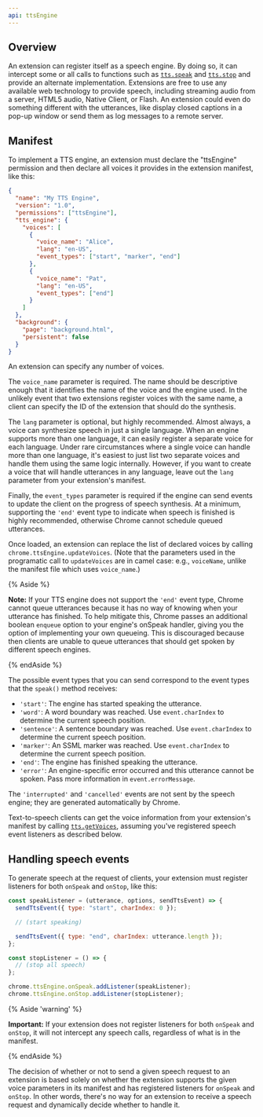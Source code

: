 ```yaml
---
api: ttsEngine
---
```


## Overview

An extension can register itself as a speech engine. By doing so, it can intercept some or all calls
to functions such as [`tts.speak`][1] and [`tts.stop`][2] and provide an alternate implementation.
Extensions are free to use any available web technology to provide speech, including streaming audio
from a server, HTML5 audio, Native Client, or Flash. An extension could even do something different
with the utterances, like display closed captions in a pop-up window or send them as log messages to
a remote server.

## Manifest

To implement a TTS engine, an extension must declare the "ttsEngine" permission and then declare all
voices it provides in the extension manifest, like this:

```json
{
  "name": "My TTS Engine",
  "version": "1.0",
  "permissions": ["ttsEngine"],
  "tts_engine": {
    "voices": [
      {
        "voice_name": "Alice",
        "lang": "en-US",
        "event_types": ["start", "marker", "end"]
      },
      {
        "voice_name": "Pat",
        "lang": "en-US",
        "event_types": ["end"]
      }
    ]
  },
  "background": {
    "page": "background.html",
    "persistent": false
  }
}
```

An extension can specify any number of voices.

The `voice_name` parameter is required. The name should be descriptive enough that it identifies the
name of the voice and the engine used. In the unlikely event that two extensions register voices
with the same name, a client can specify the ID of the extension that should do the synthesis.

The `lang` parameter is optional, but highly recommended. Almost always, a voice can synthesize
speech in just a single language. When an engine supports more than one language, it can easily
register a separate voice for each language. Under rare circumstances where a single voice can
handle more than one language, it's easiest to just list two separate voices and handle them using
the same logic internally. However, if you want to create a voice that will handle utterances in any
language, leave out the `lang` parameter from your extension's manifest.

Finally, the `event_types` parameter is required if the engine can send events to update the client
on the progress of speech synthesis. At a minimum, supporting the `'end'` event type to indicate
when speech is finished is highly recommended, otherwise Chrome cannot schedule queued utterances.

Once loaded, an extension can replace the list of declared voices by calling
`chrome.ttsEngine.updateVoices`. (Note that the parameters used in the programatic call to
`updateVoices` are in camel case: e.g., `voiceName`, unlike the manifest file which uses
`voice_name`.)

{% Aside %}

**Note:** If your TTS engine does not support the `'end'` event type, Chrome cannot queue utterances
because it has no way of knowing when your utterance has finished. To help mitigate this, Chrome
passes an additional boolean `enqueue` option to your engine's onSpeak handler, giving you the
option of implementing your own queueing. This is discouraged because then clients are unable to
queue utterances that should get spoken by different speech engines.

{% endAside %}

The possible event types that you can send correspond to the event types that the `speak()` method
receives:

- `'start'`: The engine has started speaking the utterance.
- `'word'`: A word boundary was reached. Use `event.charIndex` to determine the current speech
  position.
- `'sentence'`: A sentence boundary was reached. Use `event.charIndex` to determine the current
  speech position.
- `'marker'`: An SSML marker was reached. Use `event.charIndex` to determine the current speech
  position.
- `'end'`: The engine has finished speaking the utterance.
- `'error'`: An engine-specific error occurred and this utterance cannot be spoken. Pass more
  information in `event.errorMessage`.

The `'interrupted'` and `'cancelled'` events are not sent by the speech engine; they are generated
automatically by Chrome.

Text-to-speech clients can get the voice information from your extension's manifest by calling
[`tts.getVoices`][3], assuming you've registered speech event listeners as described below.

## Handling speech events

To generate speech at the request of clients, your extension must register listeners for both
`onSpeak` and `onStop`, like this:

```js
const speakListener = (utterance, options, sendTtsEvent) => {
  sendTtsEvent({ type: "start", charIndex: 0 });

  // (start speaking)

  sendTtsEvent({ type: "end", charIndex: utterance.length });
};

const stopListener = () => {
  // (stop all speech)
};

chrome.ttsEngine.onSpeak.addListener(speakListener);
chrome.ttsEngine.onStop.addListener(stopListener);
```

{% Aside 'warning' %}

**Important:** If your extension does not register listeners for both `onSpeak` and `onStop`, it
will not intercept any speech calls, regardless of what is in the manifest.

{% endAside %}

The decision of whether or not to send a given speech request to an extension is based solely on
whether the extension supports the given voice parameters in its manifest and has registered
listeners for `onSpeak` and `onStop`. In other words, there's no way for an extension to receive a
speech request and dynamically decide whether to handle it.

[1]: /docs/extensions/reference/tts/#method-speak
[2]: /docs/extensions/reference/tts/#method-stop
[3]: /docs/extensions/reference/tts/#method-getVoices
